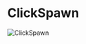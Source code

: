 # ClickSpawn



![ClickSpawn](https://github.com/TimChen1383/ClickSpawn_UE/assets/37008451/17b7d04c-78ba-482d-bb50-177a8c52497f)


